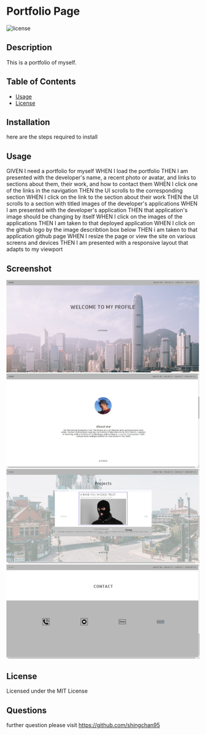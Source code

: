 # Portfolio Page
![license](https://img.shields.io/badge/license-MLT%20license-green)

## Description
This is a portfolio of myself.

## Table of Contents
- [Usage](#usage)
- [License](#license)

## Installation
here are the steps required to install
## Usage
GIVEN I need a portfolio for myself
WHEN I load the portfolio
THEN I am presented with the developer's name, a recent photo or avatar, and links to sections about them, their work, and how to contact them
WHEN I click one of the links in the navigation
THEN the UI scrolls to the corresponding section
WHEN I click on the link to the section about their work
THEN the UI scrolls to a section with titled images of the developer's applications
WHEN I am presented with the developer's application
THEN that application's image should be changing by itself
WHEN I click on the images of the applications
THEN I am taken to that deployed application
WHEN I click on the github logo by the image describtion box below
THEN i am taken to that application github page
WHEN I resize the page or view the site on various screens and devices
THEN I am presented with a responsive layout that adapts to my viewport

## Screenshot
![alt text](./assets/images/homepage-Capture.JPG "index page screenshot")
![alt text](./assets/images/aboutme-Capture.JPG "index page screenshot")
![alt text](./assets/images/projectg-Capture.JPG "index page screenshot")
![alt text](./assets/images/contact-Capture.JPG "index page screenshot")

## License
Licensed under the MIT License


## Questions

further question please visit https://github.com/shingchan95